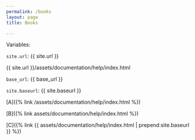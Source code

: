 ```yaml
---
permalink: /books
layout: page
title: Books

---
```


Variables:

`site.url`: {{ site.url }}

{{ site.url }}/assets/documentation/help/index.html

`base_url`: {{ base_url }}

`site.baseurl`: {{ site.baseurl }}


[A]({% link /assets/documentation/help/index.html %})

[B]({% link assets/documentation/help/index.html %})

[C]({% link {{ assets/documentation/help/index.html | prepend:site.baseurl }} %})
